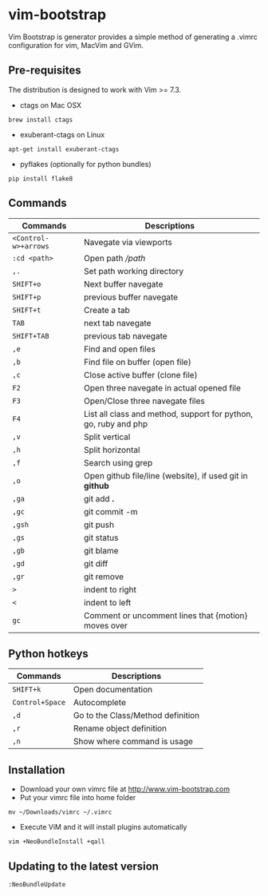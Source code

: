 # vim-bootstrap

Vim Bootstrap is generator provides a simple method of generating a .vimrc configuration for vim, MacVim and GVim.

## Pre-requisites

The distribution is designed to work with Vim >= 7.3.

* ctags on Mac OSX
```
brew install ctags
```
* exuberant-ctags on Linux
```
apt-get install exuberant-ctags
```
* pyflakes (optionally for python bundles)
```
pip install flake8
```

## Commands

Commands | Descriptions
--- | ---
`<Control-w>+arrows` | Navegate via viewports
`:cd <path>` | Open path */path*
`,.` | Set path working directory
`SHIFT+o` | Next buffer navegate
`SHIFT+p` | previous buffer navegate
`SHIFT+t` | Create a tab
`TAB` | next tab navegate
`SHIFT+TAB` | previous tab navegate
`,e` | Find and open files
`,b` | Find file on buffer (open file)
`,c` | Close active buffer (clone file)
`F2`  | Open three navegate in actual opened file
`F3`  | Open/Close three navegate files
`F4` | List all class and method, support for python, go, ruby and php
`,v` | Split vertical
`,h` | Split horizontal
`,f` | Search using grep
`,o` | Open github file/line (website), if used git in **github**
`,ga` | git add **.**
`,gc` | git commit -m
`,gsh` | git push
`,gs` | git status
`,gb` | git blame
`,gd` | git diff
`,gr` | git remove
`>` | indent to right
`<` | indent to left
`gc` | Comment or uncomment lines that {motion} moves over

## Python hotkeys

Commands | Descriptions
--- | ---
`SHIFT+k` | Open documentation
`Control+Space` | Autocomplete
`,d` | Go to the Class/Method definition
`,r` | Rename object definition
`,n` | Show where command is usage

## Installation

* Download your own vimrc file at http://www.vim-bootstrap.com
* Put your vimrc file into home folder
```
mv ~/Downloads/vimrc ~/.vimrc
```
* Execute ViM and it will install plugins automatically
```
vim +NeoBundleInstall +qall
```

## Updating to the latest version

    :NeoBundleUpdate
